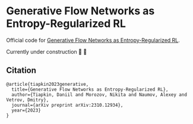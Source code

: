 # Generative Flow Networks as Entropy-Regularized RL

Official code for [Generative Flow Networks as Entropy-Regularized RL](https://arxiv.org/abs/2310.12934).

Currently under construction 🚧 🔨


## Citation

```
@article{tiapkin2023generative,
  title={Generative Flow Networks as Entropy-Regularized RL},
  author={Tiapkin, Daniil and Morozov, Nikita and Naumov, Alexey and Vetrov, Dmitry},
  journal={arXiv preprint arXiv:2310.12934},
  year={2023}
}
```
